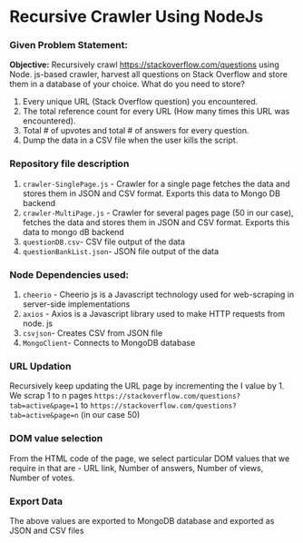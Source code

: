 # Recursive Crawler Using NodeJs
### Given Problem Statement:
**Objective:** 
Recursively crawl https://stackoverflow.com/questions using Node. js-based crawler,
harvest all questions on Stack Overflow and store them in a database of your choice.
What do you need to store?
1. Every unique URL (Stack Overflow question) you encountered.
2. The total reference count for every URL (How many times this URL was encountered).
3. Total # of upvotes and total # of answers for every question.
4. Dump the data in a CSV file when the user kills the script.


### Repository file description
1) `crawler-SinglePage.js` - Crawler for a single page fetches the data and stores them in JSON and CSV format. Exports this data to Mongo DB backend
3) `crawler-MultiPage.js` - Crawler for several pages page (50 in our case), fetches the data and stores them in JSON and CSV format. Exports this data to mongo dB backend
4) `questionDB.csv`- CSV file output of the data
5) `questionBankList.json`- JSON file output of the data

### Node Dependencies used:
1) `cheerio` - Cheerio js is a Javascript technology used for web-scraping in server-side implementations
2) `axios` - Axios is a Javascript library used to make HTTP requests from node. js
3) `csvjson`- Creates CSV from JSON file
4) `MongoClient`- Connects to MongoDB database

### URL Updation
Recursively keep updating the URL page by incrementing the I value by 1. We scrap 1 to n pages 
`https://stackoverflow.com/questions?tab=active&page=1` to  `https://stackoverflow.com/questions?tab=active&page=n` (in our case 50)

### DOM value selection
From the HTML code of the page, we select particular DOM values that we require in that are - URL link, Number of answers, Number of views, Number of votes.

### Export Data
The above values are exported to MongoDB database and exported as JSON and CSV files




